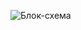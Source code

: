 ![Блок-схема](https://github.com/Vasylyu/phyton2/assets/145922978/85fee5c6-37c9-4708-bd22-075cae85896f)
